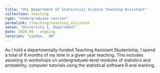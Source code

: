 ```yaml
---
title: "UCL Department of Statistical Science Teaching Assistant"
collection: teaching
type: "Undergraduate courses"
permalink: /teaching/teaching_assistant
venue: "University 1, Department"
date: 2020-09 - ongoing
location: "London,  UK"
---
```


As I hold a departmentally-funded Teaching Assistant Studentship, I spend a total of 6 months of my time in a given year teaching. This includes assisting in workshops on undergraduate-level modules of statistics and probability, computer tutorials using the statistical software R and marking.
